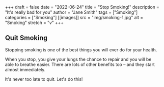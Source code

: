 +++ 
draft = false
date = "2022-06-24"
title = "Stop Smoking!"
description = "It's really bad for you"
author = "Jane Smith"
tags = ["Smoking"]
categories = ["Smoking"]
[[images]]
  src = "img/smoking-1.jpg"
  alt = "Smoking"
  stretch = "v"
+++

## Quit Smoking

Stopping smoking is one of the best things you will ever do for your health.

When you stop, you give your lungs the chance to repair and you will be able to breathe easier. There are lots of other benefits too – and they start almost immediately.

It's never too late to quit. Let's do this!